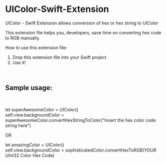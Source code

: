 # UIColor-Swift-Extension
UIColor - Swift Extension allows conversion of hex or hex string to UIColor

This extension file helps you, developers, save time on converting hex code to RGB manually. <br>

How to use this extension file: <br>
1. Drop this extension file into your Swift project <br>
2. Use it! 

<br>
<h2>Sample usage:</h2> <br>

let superAwesomeColor = UIColor() <br>
self.view.backgroundColor = superAwesomeColor.convertHexStringToColor("Insert the hex color code string here") <br>

OR <br>

let amazingColor = UIColor() <br>
self.view.backgroundColor = sophisticatedColor.convertHexToRGB(YOUR UInt32 Color Hex Code)

